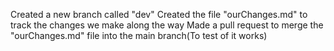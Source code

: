 Created a new branch called "dev"
Created the file "ourChanges.md" to track the changes we make along the way
Made a pull request to merge the "ourChanges.md" file into the main branch(To test of it works)